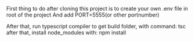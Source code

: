 

First thing to do after cloning this project is to create your own .env file in root of the project
And add PORT=5555(or other portnumber) 

After that, run typescript compiler to get build folder, with command: tsc
after that, install node_modules with: npm install